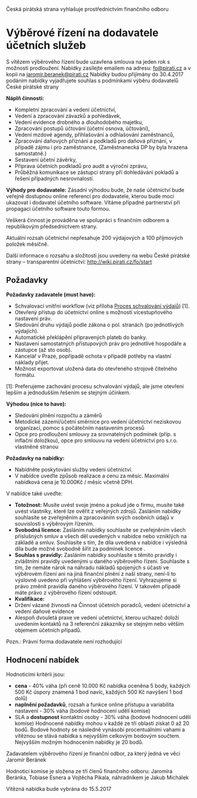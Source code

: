 Česká pirátská strana vyhlašuje prostřednictvím finančního odboru 

# Výběrové řízení na dodavatele účetních služeb

S vítězem výběrového řízení bude uzavřena smlouva na jeden rok s možností prodloužení.
Nabídky zasílejte emailem na adresu: fo@pirati.cz a v kopii na jaromir.beranek@pirati.cz
Nabídky budou přijímány do 30.4.2017
podáním nabídky vyjadřujete souhlas s podmínkami výběru dodavatelů České pirátské strany

**Náplň činnosti:**
* Kompletní zpracování a vedení účetnictví,
* Vedení a zpracování závazků a pohledávek,
* Vedení evidence drobného a dlouhodobého majetku, 
* Zpracování postupů účtování (účetní osnova, účtování),
* Vedení mzdové agendy, přihlašování a odhlašování zaměstnanců,
* Zpracování daňových přiznání a podkladů pro daňová přiznání, v případě zájmu i pro zaměstnance, (Zaměstnanecká DP by byla hrazena samostatně.)
* Sestavení účetní závěrky,
* Příprava účetních podkladů pro audit a výroční zprávu,
* Průběžná komunikace se zástupci strany při dohledávání pokladů a řešení případných nesrovnalostí.

**Výhody pro dodavatele:**
Zásadní výhodou bude, že naše účetnictví bude veřejně dostupnou online referencí pro dodavatele, kterou bude moci ukazovat i dodavatel účetního software. Vítáme případné partnerství při propagaci účetního software touto formou.

Veškerá činnost je prováděna ve spolupráci s finančním odborem a republikovým předsednictvem strany.

Aktuální rozsah účetnictví nepřesahuje 200 výdajových a 100 příjmových položek měsíčně.

Další informace o rozsahu a složitosti jsou uvedeny na webu České pirátské strany – transparentní účetnictví: http://wiki.pirati.cz/fo/start

## Požadavky

**Požadavky zadavatele (must have):**
* Schvalovací vnitřní workflow (viz příloha [Proces schvalování výdajů](proces.md)) [1].
* Otevřený přístup do účetnictví online s možností vícestupňového nastavení práv.
* Sledování druhu výdajů podle zákona o pol. stranách (po jednotlivých výdajích).
* Automatické překlápění připravených plateb do banky.
* Nastavení samostatných přístupových práv pro jednotlivé hospodáře a zástupce (až sto osob).
* Kancelář v Praze, popřípadě ochota v případě potřeby na vlastní náklady přijet.
* Možnost exportovat uložená data do otevřeného strojově čitelného formátu.

[1]: Preferujeme zachování procesu schvalování výdajů, ale jsme otevřeni lepším a jednodušším řešením se stejným účinkem.

**Výhodou (nice to have):**
* Sledování plnění rozpočtu a záměrů
* Metodické zázemí/účetní směrnice pro vedení účetnictví neziskovou organizací, pomoc s počátečním nastavením procesů
* Opce pro prodloužení smlouvy za srovnatelných podmínek (příp. s inflační doložkou), opce pro smlouvu na vedení účetnictví pro s.r.o. vlastněné stranou 

**Požadavky na nabídky:**
* Nabídněte poskytování služby vedení účetnictví. 
* V nabídce uveďte způsob realizace a cenu za měsíc. Maximální nabídková cena je 10.000Kč / měsíc včetně DPH.

V nabídce také uveďte:
* **Totožnost:** Musíte uvést svoje jméno a pokud jde o firmu, musíte také uvést vlastníky, které lze ověřit z veřejných zdrojů. Zasláním nabídky souhlasíte se zveřejněním a zpracováním svých osobních údajů v souvislosti s výběrovým řízením. 
* **Svobodná licence:** Zasláním nabídky souhlasíte se zveřejněním všech příslušných smluv a všech děl uvedených v nabídce nebo vzniklých na základě a smluv. Souhlasíte s tím, že díla uvedená v nabídce i výsledná díla bude možné svobodně šířit za podmínek licence .
* **Souhlas s pravidly:** Zasláním nabídky souhlasíte s těmito pravidly i zvláštními pravidly uvedenými u daného výběrového řízení. Souhlasíte s tím, že nemáte nárok na náhradu nákladů spojených s účastí ve výběrovém řízení ani na jiná finanční plnění z naší strany, není-li to výslovně uvedeno při vyhlášení výběrového řízení. Vyhrazujeme si právo změnit pravidla daného výběrového řízení. V takovém případě máte právo z výběrového řízení odstoupit. 
* **Kvalifikace:**
* Držení vázané živnosti na Činnost účetních poradců, vedení účetnictví a vedení daňové evidence
* Alespoň dvouletá praxe ve vedení učetnictví, kterou uchazeč doloží uvedením kontaktů na 3 referenční zákazníky se stejným nebo větším objemem účetních případů.

Pozn.: Právní forma dodavatele není rozhodující

## Hodnocení nabídek
Hodnoticími kritérii jsou:
* **cena** - 40% váha (při ceně 10.000 Kč nabídka oceněna 5 body, každých 500 Kč úspory znamená 1 bod navíc, každých 500 Kč navýšení 1 bod dolů)
* **naplnění požadavků**, rozsah a funkce online přístupu a variabilita nastavení - 30% váha (bodové hodnocení udělí komise)
* SLA a **dostupnost** kontaktní osoby - 30% váha (bodové hodnocení udělí komise)
Hodnocené nabídky mohou v každé ze tří oblastí získat 0 až 20 bodů. Bodové hodnoty se následně vynásobí procentuálními vahami a vítěznou se stává nabídka s nejvyšším celkovým bodovým součtem. Nejvyšším možným hodnocením nabídky je 20 bodů.

Zadavatelem výběrového řízení je finanční odbor, za který jedná ve věci Jaromír Beránek

Hodnoticí komise je složena ze tří členů finančního odboru: Jaromíra Beránka, Tobiase Esnera a Vojtěcha Pikala, náhradníkem je Jakub Michálek

Vítězná nabídka bude vybrána do 15.5.2017
